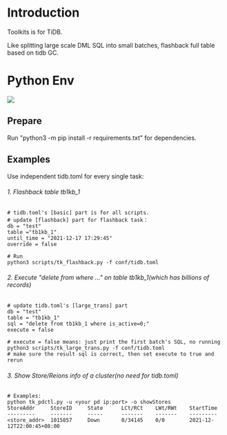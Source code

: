 # Introduction
Toolkits is for TiDB. 

Like splitting large scale DML SQL into small batches, flashback full table based on tidb GC.  

# Python Env
![](https://img.shields.io/static/v1?label=Python&message=3.6&color=green&?style=for-the-badge)

## Prepare 
Run "python3 -m pip install -r requirements.txt" for dependencies.

## Examples
    
Use independent tidb.toml for every single task:

###### 1. Flashback table tb1kb_1
```
# tidb.toml's [basic] part is for all scripts.
# update [flashback] part for flashback task：
db = "test"
table ="tb1kb_1"
until_time = "2021-12-17 17:29:45"
override = false

# Run 
python3 scripts/tk_flashback.py -f conf/tidb.toml
```
###### 2. Execute "delete from where ..." on table tb1kb_1(which has billions of records)
```
# update tidb.toml's [large_trans] part
db = "test"
table = "tb1kb_1"
sql = "delete from tb1kb_1 where is_active=0;"
execute = false

# execute = false means: just print the first batch's SQL, no running
python3 scripts/tk_large_trans.py -f conf/tidb.toml
# make sure the result sql is correct, then set execute to true and rerun
```
###### 3. Show Store/Reions info of a cluster(no need for tidb.toml)  
```
# Examples:
python tk_pdctl.py -u <your pd ip:port> -o showStores
StoreAddr     StoreID     State      LCt/RCt    LWt/RWt    StartTime                     
---------     -------     -----      -------    -------    ---------                     
<store_addr>  1015857     Down       0/34145    0/0        2021-12-12T22:00:45+08:00 
```
